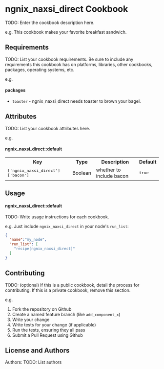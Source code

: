 ngnix_naxsi_direct Cookbook
===========================
TODO: Enter the cookbook description here.

e.g.
This cookbook makes your favorite breakfast sandwich.

Requirements
------------
TODO: List your cookbook requirements. Be sure to include any requirements this cookbook has on platforms, libraries, other cookbooks, packages, operating systems, etc.

e.g.
#### packages
- `toaster` - ngnix_naxsi_direct needs toaster to brown your bagel.

Attributes
----------
TODO: List your cookbook attributes here.

e.g.
#### ngnix_naxsi_direct::default
<table>
  <tr>
    <th>Key</th>
    <th>Type</th>
    <th>Description</th>
    <th>Default</th>
  </tr>
  <tr>
    <td><tt>['ngnix_naxsi_direct']['bacon']</tt></td>
    <td>Boolean</td>
    <td>whether to include bacon</td>
    <td><tt>true</tt></td>
  </tr>
</table>

Usage
-----
#### ngnix_naxsi_direct::default
TODO: Write usage instructions for each cookbook.

e.g.
Just include `ngnix_naxsi_direct` in your node's `run_list`:

```json
{
  "name":"my_node",
  "run_list": [
    "recipe[ngnix_naxsi_direct]"
  ]
}
```

Contributing
------------
TODO: (optional) If this is a public cookbook, detail the process for contributing. If this is a private cookbook, remove this section.

e.g.
1. Fork the repository on Github
2. Create a named feature branch (like `add_component_x`)
3. Write your change
4. Write tests for your change (if applicable)
5. Run the tests, ensuring they all pass
6. Submit a Pull Request using Github

License and Authors
-------------------
Authors: TODO: List authors
